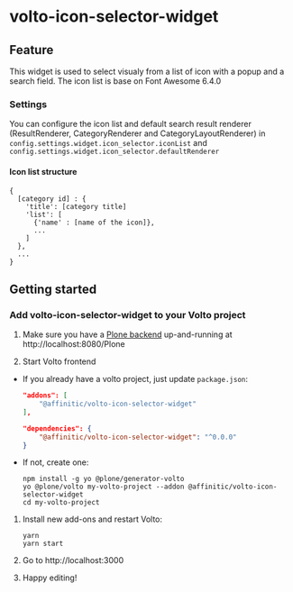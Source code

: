 # volto-icon-selector-widget

## Feature
This widget is used to select visualy from a list of icon with a popup and a search field. The icon list is base on Font Awesome 6.4.0

### Settings
You can configure the icon list and default search result renderer (ResultRenderer, CategoryRenderer and CategoryLayoutRenderer) in `config.settings.widget.icon_selector.iconList` and `config.settings.widget.icon_selector.defaultRenderer`

#### Icon list structure

```
{
  [category id] : {
    'title': [category title]
    'list': [
      {'name' : [name of the icon]},
      ...
    ]
  },
  ...
}
```

## Getting started

### Add volto-icon-selector-widget to your Volto project

1. Make sure you have a [Plone backend](https://plone.org/download) up-and-running at http://localhost:8080/Plone

1. Start Volto frontend

- If you already have a volto project, just update `package.json`:

  ```JSON
  "addons": [
      "@affinitic/volto-icon-selector-widget"
  ],

  "dependencies": {
      "@affinitic/volto-icon-selector-widget": "^0.0.0"
  }
  ```

- If not, create one:

  ```
  npm install -g yo @plone/generator-volto
  yo @plone/volto my-volto-project --addon @affinitic/volto-icon-selector-widget
  cd my-volto-project
  ```

1. Install new add-ons and restart Volto:

   ```
   yarn
   yarn start
   ```

1. Go to http://localhost:3000

1. Happy editing!

